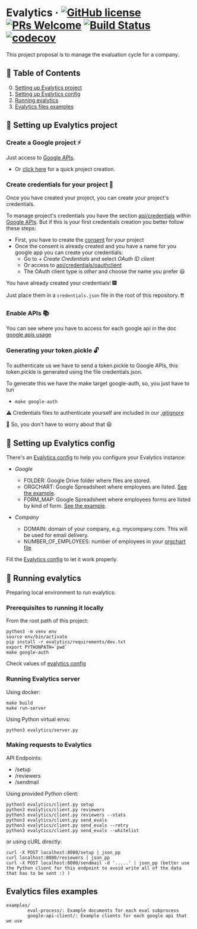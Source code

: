 # Evalytics &middot; [![GitHub license](https://img.shields.io/badge/License-Apache%202.0-blue.svg)](https://github.com/eduardogr/evalytics/blob/master/.github/LICENSE) [![PRs Welcome](https://img.shields.io/badge/PRs-welcome-brightgreen.svg)](https://github.com/eduardogr/evalytics/blob/master/.github/CONTRIBUTING.md) [![Build Status](https://travis-ci.org/eduardogr/evalytics.svg?branch=master)](https://travis-ci.org/eduardogr/evalytics) [![codecov](https://codecov.io/gh/eduardogr/evalytics/branch/master/graph/badge.svg)](https://codecov.io/gh/eduardogr/evalytics)

This project proposal is to manage the evaluation cycle for a company.

## :bookmark_tabs: Table of Contents

0. [Setting up Evalytics project](#:wrench:-settings-up-evalytics-project)
0. [Setting up Evalytics config](#:pencil:-setting-up-evalytics-config)
0. [Running evalytics](#:rocket:-running-evalytics)
0. [Evalytics files examples](#evalytics-files-examples)

## :wrench: Setting up Evalytics project

### Create a Google project :zap:

Just access to [Google APIs](https://console.developers.google.com/).

  - Or [click here](https://console.developers.google.com/projectcreate) for a quick project creation.

### Create credentials for your project :key:

Once you have created your project, you can create your project's credentials.

To manage project's credentials you have the section [api/credentials](https://console.developers.google.com/apis/credentials) within [Google APIs](https://console.developers.google.com/). But if this is your first credentials creation you better follow these steps:

  - First, you have to create the [consent](https://console.developers.google.com/apis/credentials/consent) for your project
  - Once the consent is already created and you have a name for you google app you can create your credentials:
      - Go to *+ Create Credentials* and select *OAuth ID client*
      - Or access to [api/credentials/oauthclient](https://console.developers.google.com/apis/credentials/oauthclient)
      - The OAuth client type is *other* and choose the name you prefer :smiley:

You have already created your credentials! :fireworks:

Just place them in a `credentials.json` file in the root of this repository. :heavy_exclamation_mark::heavy_exclamation_mark:

### Enable APIs :books:

You can see where you have to access for each google api in the doc [google apis usage](doc/google-apis/usage.md)

### Generating your token.pickle :unlock:

To authenticate us we have to send a token.pickle to Google APIs, this token.pickle is generated using the file credentials.json.

To generate this we have the make target google-auth, so, you just have to tun

  - `make google-auth`



:warning: Credentials files to authenticate yourself are included in our [.gitignore](.gitignore) 

:angel: So, you don't have to worry about that :smiley:

## :pencil: Setting up Evalytics config

There's an [Evalytics config](./config.ini) to help you configure your Evalytics instance:

* *Google*

  - FOLDER: Google Drive folder where files are stored.
  - ORGCHART: Google Spreadsheet where employees are listed. [See the example](./examples/eval-process/0_existing_OrgChart.csv).
  - FORM_MAP: Google Spreadsheet where employees forms are listed by kind of form. [See the example](./examples/eval-process/0_existing_FormMap.csv).

* *Company*

  - DOMAIN: domain of your company, e.g. mycompany.com. This will be used for email delivery.
  - NUMBER_OF_EMPLOYEES: number of employees in your [orgchart file]((./examples/eval-process/0_existing_OrgChart.csv))

Fill the [Evalytics config](./config.ini) to let it work properly.

## :rocket: Running evalytics

Preparing local environment to run evalytics:

### Prerequisites to running it locally

From the root path of this project:

```
python3 -m venv env
source env/bin/activate
pip install -r evalytics/requirements/dev.txt
export PYTHONPATH=`pwd`
make google-auth
```

Check values of [evalytics config](./config.ini)

### Running Evalytics server

Using docker:

```
make build
make run-server
```

Using Python virtual envs:

```
python3 evalytics/server.py
```

### Making requests to Evalytics

API Endpoints:

  - /setup
  - /reviewers
  - /sendmail

Using provided Python client:

```
python3 evalytics/client.py setup
python3 evalytics/client.py reviewers
python3 evalytics/client.py reviewers --stats
python3 evalytics/client.py send_evals
python3 evalytics/client.py send_evals --retry
python3 evalytics/client.py send_evals --whitelist
```

or using cURL directly:
```
curl -X POST localhost:8080/setup | json_pp
curl localhost:8080/reviewers | json_pp
curl -X POST localhost:8080/sendmail -d '.....' | json_pp (better use the Python client for this endpoint to avoid write all of the data that has to be sent :) )

```

## Evalytics files examples

```
examples/
        eval-process/: Example documents for each eval subprocess
        google-api-client/: Example clients for each google api that we use
```

